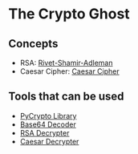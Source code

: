 # The Crypto Ghost
## Concepts
- RSA: [Rivet-Shamir-Adleman](https://www.geeksforgeeks.org/rsa-algorithm-cryptography/)
- Caesar Cipher: [Caesar Cipher](https://www.geeksforgeeks.org/caesar-cipher-in-cryptography/)

## Tools that can be used
- [PyCrypto Library](https://pypi.org/project/pycryptodome/)
- [Base64 Decoder](https://www.base64decode.org/)
- [RSA Decrypter](https://www.dcode.fr/rsa-cipher)
- [Caesar Decrypter](https://www.dcode.fr/caesar-cipher)